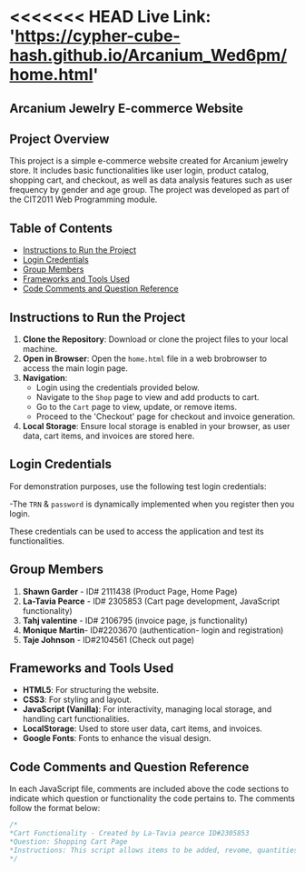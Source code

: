 <<<<<<< HEAD
**Live Link**: 'https://cypher-cube-hash.github.io/Arcanium_Wed6pm/home.html'
=======
## Arcanium Jewelry E-commerce Website

## Project Overview
This project is a simple e-commerce website created for Arcanium jewelry store. It includes basic functionalities like user login, product catalog, shopping cart, and checkout, as well as data analysis features such as user frequency by gender and age group. The project was developed as part of the CIT2011 Web Programming module.

## Table of Contents
- [Instructions to Run the Project](#instructions-to-run-the-project)
- [Login Credentials ](#login-credentials)
- [Group Members](#group-members)
- [Frameworks and Tools Used](#frameworks-and-tools-used)
- [Code Comments and Question Reference](#code-comments-and-question-reference)

## Instructions to Run the Project 
1. **Clone the Repository**: Download or clone the project files to your local machine.
2. **Open in Browser**: Open the `home.html` file in a web brobrowser to access the main login page.
3. **Navigation**:
   - Login using the credentials provided below.
   - Navigate to the `Shop` page to view and add products to cart.
   - Go to the `Cart` page to view, update, or remove items.
   - Proceed to the 'Checkout' page for checkout and invoice generation.
4. **Local Storage**: Ensure local storage is enabled in your browser, as user data, cart items, and invoices are stored here.

## Login Credentials
For demonstration purposes, use the following test login credentials:

  -The `TRN` & `password` is dynamically implemented when you register then you login.

These credentials can be used to access the application and test its functionalities.

## Group Members
1. **Shawn Garder** - ID# 2111438 (Product Page, Home Page)
2. **La-Tavia Pearce** - ID# 2305853 (Cart page development, JavaScript functionality)
3. **Tahj valentine** - ID# 2106795 (invoice page, js functionality)
4. **Monique Martin**- ID#2203670 (authentication- login and registration)
5. **Taje Johnson** - ID#2104561 (Check out page) 

## Frameworks and Tools Used 
- **HTML5**: For structuring the website.
- **CSS3**: For styling and layout.
- **JavaScript (Vanilla)**: For interactivity, managing local storage, and handling cart functionalities.
- **LocalStorage**: Used to store user data, cart items, and invoices.
- **Google Fonts**: Fonts to enhance the visual design.

## Code Comments and Question Reference
In each JavaScript file, comments are included above the code sections to indicate which question or functionality the code pertains to. The comments follow the format below:

```Javascript
/*
*Cart Functionality - Created by La-Tavia pearce ID#2305853
*Question: Shopping Cart Page
*Instructions: This script allows items to be added, revome, quantities updated, and the cart to be cleared.
*/
